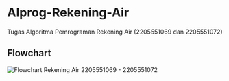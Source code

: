 # Alprog-Rekening-Air
Tugas Algoritma Pemrograman Rekening Air (2205551069 dan 2205551072)

## Flowchart

![Flowchart Rekening Air 2205551069 - 2205551072](https://user-images.githubusercontent.com/113322119/197345743-ff067fb5-a11f-4031-95f5-33a6774ffa04.png)
